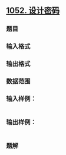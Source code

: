 ## [1052. 设计密码](https://www.acwing.com/problem/content/solution/1054/1/)

### 题目

### 输入格式

### 输出格式

### 数据范围

### 输入样例：

```

```

### 输出样例：

```

```

### 题解